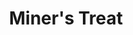 ---
templateKey: blog-post
featuredpost: false
featuredimage: /assets/Miner's_Treat.png
title: Miner's Treat
description: Cooking
testfield: 486
---